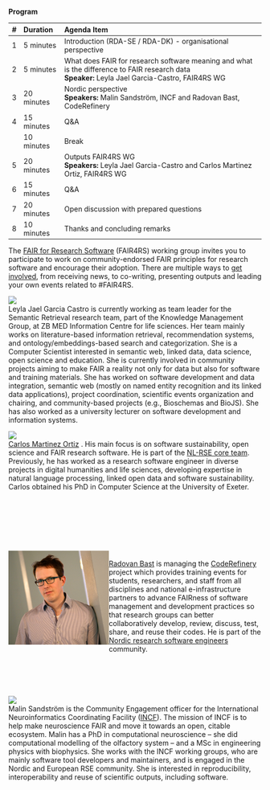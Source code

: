 **Program**



| #   | Duration   | Agenda Item                                                                                                            |
|:----|:-----------|:-----------------------------------------------------------------------------------------------------------------------|                                       
| 1   | 5 minutes   | Introduction (RDA-SE / RDA-DK) - organisational perspective|
| 2   | 5 minutes  | What does FAIR for research software meaning and what is the difference to FAIR research data <br />**Speaker:** Leyla Jael Garcia-Castro, FAIR4RS WG<br />|
| 3   | 20 minutes  | Nordic perspective <br />**Speakers:** Malin Sandström, INCF and Radovan Bast, CodeRefinery|
| 4   | 15 minutes  | Q&A    |
|     | 10 minutes  | Break   | 
| 5   | 20 minutes  | Outputs FAIR4RS WG <br /> **Speakers:** Leyla Jael Garcia-Castro and Carlos Martinez Ortiz, FAIR4RS WG|
| 6   | 15 minutes  | Q&A  |
| 7   | 20 minutes  | Open discussion with prepared questions  |
| 8   | 10 minutes   | Thanks and concluding remarks |

The [FAIR for Research Software](https://www.rd-alliance.org/groups/fair-4-research-software-fair4rs-wg) (FAIR4RS) working group invites you to participate to work on community-endorsed FAIR principles for research software and encourage their adoption. There are multiple ways to [get involved](https://github.com/force11/FAIR4RS/blob/master/CommunityEngagementChannels.md), from receiving news, to co-writing, presenting outputs and leading your own events related to #FAIR4RS.

<img align="left" src="https://user-images.githubusercontent.com/74252404/121680095-6f4cd980-cab9-11eb-8fa2-854813877c8e.jpg" width="200" /><br/>
Leyla Jael Garcia Castro is currently working as team leader for the Semantic Retrieval research team, part of the Knowledge Management Group, at ZB MED Information Centre for life sciences. Her team mainly works on literature-based information retrieval, recommendation systems, and ontology/embeddings-based search and categorization. She is a Computer Scientist interested in semantic web, linked data, data science, open science and education. She is currently involved in community projects aiming to make FAIR a reality not only for data but also for software and training materials. She has worked on software development and data integration, semantic web (mostly on named entity recognition and its linked data applications), project coordination, scientific events organization and chairing, and community-based projects (e.g., Bioschemas and BioJS). She has also worked as a university lecturer on software development and information systems.
<br/>

<img align="left" src="https://user-images.githubusercontent.com/74252404/122020935-80e9f600-cdc5-11eb-83ed-137ff05b7f05.jpg" width="200" /><br/>
[Carlos Martinez Ortiz](https://user-images.githubusercontent.com/74252404/122020869-6ca5f900-cdc5-11eb-9b26-725abf2af94c.jpg)
. His main focus is on software sustainability, open science and FAIR research software. He is part of the [NL-RSE core team](https://nl-rse.org/pages/core-team.html). Previously, he has worked as a research software engineer in diverse projects in digital humanities and life sciences, developing expertise in natural language processing, linked open data and software sustainability. Carlos obtained his PhD in Computer Science at the University of Exeter.
<br/><br/><br/><br/><br/><br/><br/><br/>
<img align="left" src="https://raw.githubusercontent.com/bast/bast.github.io/source/content/img/radovan-bast.jpg" width="200" /><br/>
[Radovan Bast](https://bast.fr/) is managing the [CodeRefinery](https://coderefinery.org/) project which
provides training events for students, researchers, and staff from all
disciplines and national e-infrastructure partners to advance FAIRness of
software management and development practices so that research groups can
better collaboratively develop, review, discuss, test, share, and reuse their
codes. He is part of the [Nordic research software engineers](https://nordic-rse.org/) community.
<br/><br/><br/><br/><br/><br/>
<img align="left" src="https://user-images.githubusercontent.com/74252404/121644040-d0ad8200-ca92-11eb-8735-5d5b255ec4ad.jpg" width="200" /><br/>
Malin Sandström is the Community Engagement officer for the International Neuroinformatics Coordinating Facility ([INCF]( https://incf.org/)). The mission of INCF is to help make neuroscience FAIR and move it towards an open, citable ecosystem. Malin has a PhD in computational neuroscience – she did computational modelling of the olfactory system – and a MSc in engineering physics with biophysics. She works with the INCF working groups, who are mainly software tool developers and maintainers, and is engaged in the Nordic and European RSE community. She is interested in reproducibility, interoperability and reuse of scientific outputs, including software. 
